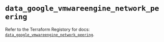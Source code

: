 # `data_google_vmwareengine_network_peering`

Refer to the Terraform Registory for docs: [`data_google_vmwareengine_network_peering`](https://registry.terraform.io/providers/hashicorp/google/5.29.0/docs/data-sources/vmwareengine_network_peering).
